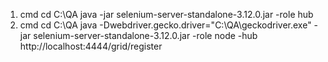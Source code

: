 1. cmd 
cd C:\QA
java -jar selenium-server-standalone-3.12.0.jar -role hub
2. cmd 
cd C:\QA
java -Dwebdriver.gecko.driver="C:\QA\geckodriver.exe" -jar selenium-server-standalone-3.12.0.jar -role node -hub http://localhost:4444/grid/register
